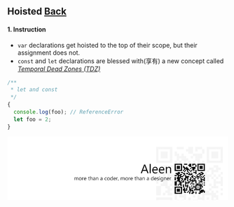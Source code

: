 ## Hoisted [**Back**](./../README.md)

#### 1. Instruction

- `var` declarations get hoisted to the top of their scope, but their assignment does not.
- `const` and `let` declarations are blessed with(享有) a new concept called [*Temporal Dead Zones (TDZ)*](https://developer.mozilla.org/en-US/docs/Web/JavaScript/Reference/Statements/let#Temporal_dead_zone_and_errors_with_let) 

```js
/**
 * let and const
 */
{
  console.log(foo); // ReferenceError
  let foo = 2;
}
```

<a href="http://aleen42.github.io/" target="_blank" ><img src="./../pic/tail.gif"></a>